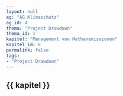 ```yaml
---
layout: null
ag: "AG Klimaschutz"
ag_id: 4
thema: "Project Drawdown"
thema_id: 1
kapitel: "Management von Methanemissionen"
kapitel_id: 8
permalink: false
tags:
- "Project Drawdown"
---
```


## {{ kapitel }}

